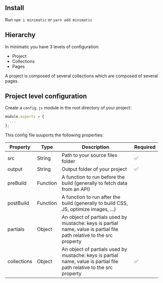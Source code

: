 ## Install
Run `npm i minimatic` or `yarn add minimatic`

## Hierarchy

In minimatic you have 3 levels of configuration:
- Project
- Collections
- Pages

A project is composed of several collections which are composed of several pages.

## Project level configuration

Create a `config.js` module in the root directory of your project:

```js
module.exports = {
  ...
};
```

This config file suuports the following properties:

| Property | Type | Description | Required |
|----------|------|-------------|----------|
| src         | String   | Path to your source files folder | ✅ |
| output      | String   | Output folder of your project | ✅ |
| preBuild    | Function | A function to run before the build (generally to fetch data from an API) | |
| postBuild   | Function | A function to run after the build (generally to build CSS, JS, optimize images, ...) | |
| partials    | Object   | An object of partials used by mustache: keys is partial name, value is partial file path relative to the src property | |
| collections | Object   | An object of partials used by mustache: keys is partial name, value is partial file path relative to the src property | ✅ |